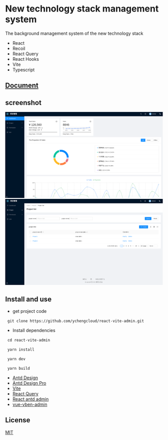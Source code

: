 # New technology stack management system

The background management system of the new technology stack

- React
- Recoil
- React Query
- React Hooks
- Vite
- Typescript

## [Document](./README.md)

## screenshot

![](./screenshot1.png)
![](./screenshot2.png)

## Install and use

- get project code

```
 git clone https://github.com/ychengcloud/react-vite-admin.git
```

- Install dependencies

```
 cd react-vite-admin
```

```
 yarn install
```

```
 yarn dev
```

```
 yarn build
```

- [Antd Design](https://ant.design)
- [Antd Design Pro](https://pro.ant.design/)
- [Vite](https://vitejs.dev/)
- [React Query](https://react-query.tanstack.com/)
- [React antd admin](https://github.com/WinmezzZ/react-antd-admin.git)
- [vue-vben-admin](https://github.com/anncwb/vue-vben-admin)

## License

[MIT](./LICENSE)
